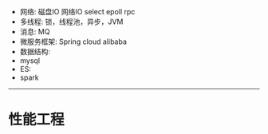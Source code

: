 
- 网络: 磁盘IO 网络IO select epoll rpc
- 多线程: 锁，线程池，异步，JVM
- 消息: MQ
- 微服务框架: Spring cloud alibaba
- 数据结构:
- mysql
- ES:
- spark

---

# 性能工程




